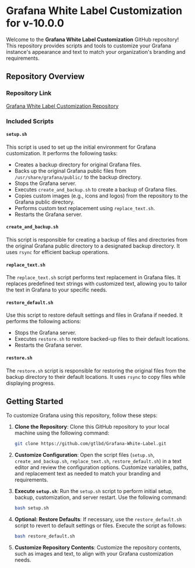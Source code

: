 # Grafana White Label Customization for v-10.0.0

Welcome to the **Grafana White Label Customization** GitHub repository! This repository provides scripts and tools to customize your Grafana instance's appearance and text to match your organization's branding and requirements.

## Repository Overview

### Repository Link

[Grafana White Label Customization Repository](https://github.com/gtlbd/Grafana-White-Label/)

### Included Scripts

#### `setup.sh`

This script is used to set up the initial environment for Grafana customization. It performs the following tasks:

- Creates a backup directory for original Grafana files.
- Backs up the original Grafana public files from `/usr/share/grafana/public/` to the backup directory.
- Stops the Grafana server.
- Executes `create_and_backup.sh` to create a backup of Grafana files.
- Copies custom images (e.g., icons and logos) from the repository to the Grafana public directory.
- Performs custom text replacement using `replace_text.sh`.
- Restarts the Grafana server.

#### `create_and_backup.sh`

This script is responsible for creating a backup of files and directories from the original Grafana public directory to a designated backup directory. It uses `rsync` for efficient backup operations.

#### `replace_text.sh`

The `replace_text.sh` script performs text replacement in Grafana files. It replaces predefined text strings with customized text, allowing you to tailor the text in Grafana to your specific needs.

#### `restore_default.sh`

Use this script to restore default settings and files in Grafana if needed. It performs the following actions:

- Stops the Grafana server.
- Executes `restore.sh` to restore backed-up files to their default locations.
- Restarts the Grafana server.

#### `restore.sh`

The `restore.sh` script is responsible for restoring the original files from the backup directory to their default locations. It uses `rsync` to copy files while displaying progress.

## Getting Started

To customize Grafana using this repository, follow these steps:

1. **Clone the Repository**: Clone this GitHub repository to your local machine using the following command:

   ```bash
   git clone https://github.com/gtlbd/Grafana-White-Label.git
   ```

2. **Customize Configuration**: Open the script files (`setup.sh`, `create_and_backup.sh`, `replace_text.sh`, `restore_default.sh`) in a text editor and review the configuration options. Customize variables, paths, and replacement text as needed to match your branding and requirements.

3. **Execute `setup.sh`**: Run the `setup.sh` script to perform initial setup, backup, customization, and server restart. Use the following command:

   ```bash
   bash setup.sh
   ```

4. **Optional: Restore Defaults**: If necessary, use the `restore_default.sh` script to revert to default settings or files. Execute the script as follows:

   ```bash
   bash restore_default.sh
   ```

5. **Customize Repository Contents**: Customize the repository contents, such as images and text, to align with your Grafana customization needs.

